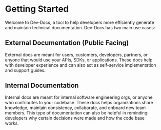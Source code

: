 
# Getting Started

Welcome to Dev-Docs, a tool to help developers more efficiently generate and maintain technical documentation. Dev-Docs has two main use cases:

## External Documentation (Public Facing)

External docs are meant for users, customers, developers, partners, or anyone that would use your APIs, SDKs, or applications. These docs help with developer experience and can also act as self-service implementation and support guides.

## Internal Documentation

Internal docs are meant for internal software engineering orgs, or anyone who contributes to your codebase. These docs helps organizations share knowledge, maintain consistency, collaborate, and onboard new team members. This type of documentation can also be helpful in reminding developers why certain decisions were made and how the code base works.